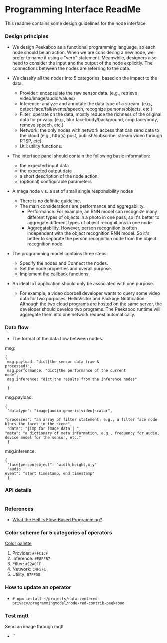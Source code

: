 # Programming Interface ReadMe

This readme contains some design guidelines for the node interface.

### Design principles

- We design Peekaboo as a functional programming language, so each node should be an action. When we are considering a new node, we prefer to name it using a "verb" statement. Meanwhile, designers also need to consider the input and the output of the node explicitly. The connections between the nodes are referring to the data. 

- We classify all the nodes into 5 categories, based on the impact to the data.
    - Provider: encapsulate the raw sensor data. (e.g., retrieve video/image/audio/values)
    - Inference: analyze and annotate the data type of a stream. (e.g., detect face/fall/events/speech, recognize persons/objects, etc.)
    - Filter: operate on the data, mostly reduce the richness of the original data for privacy. (e.g., blur face/body/background, crop face/body, remove speech, etc.) 
    - Network: the only nodes with network access that can send data to the cloud (e.g., http(s) post, publish/subscribe, stream video through RTSP, etc).
    - Util: utility functions.

-  The interface panel should contain the following basic information:
    - the expected input data
    - the expected output data
    - a short description of the node action. 
    - (optional) configurable parameters
    
- A mega node v.s. a set of small single responsibility nodes
    - There is no definite guideline. 
    - The main considerations are performance and aggregability. 
        - Performance. For example, an RNN model can recognize many different types of objects in a photo in one pass, so it's better to aggregate different types of object recognitions in one node. 
        - Aggregatability. However, person recognition is often independent with the object recognition RNN model. So it's better to separate the person recognition node from the object recognition node. 


- The programming model contains three steps:
    - Specify the nodes and Connect the nodes.
    - Set the node properties and overall purpose.
    - Implement the callback functions.


- An ideal IoT application should only be associated with one purpose.
    - For example, a video doorbell developer wants to query some video data for two purposes: HelloVisitor and Package Notification. Although the two cloud programs are hosted on the same server, the developer should develop two programs. The Peekaboo runtime will aggregate them into one network request automatically. 

### Data flow

- The format of the data flow between nodes.

msg:

<code>{<br>
    msg.payload: "dict|the sensor data (raw & processed)",  <br>
    msg.performance: "dict|the performance of the current node",   <br>
    msg.inference: "dict|the results from the inference nodes"  <br>
}</code>



msg.payload: 

<code>{<br>
    "datatype": "image|audio|generic|video|scalar",  <br>
    "processes": "an array of filter statement; e.g., a filter face node blurs the faces in the scene",  <br>
    "data": "jimp for image data | ",
    "meta": "a dictionary of meta information, e.g., frequency for audio, device model for the sensor, etc." <br>
}</code>



msg.inference: 

<code>{<br>
    "face|person|object": "width,height,x,y"  <br>
    "audio event": "start timestamp, end timestamp"   <br>
}</code>



### API details

```

```


### References

- [What the Hell Is Flow-Based Programming?](https://medium.com/bitspark/what-the-hell-is-flow-based-programming-d9e88a6a7265)




### Color scheme for 5 categories of operators

[Color palette](https://coolors.co/ffc1cf-e8ffb7-e2a0ff-c4f5fc-b7ffd8)
1. Provider: `#FFC1CF`
2. Inference: `#E8FFB7`
3. Filter: `#E2A0FF`
4. Network: `C4F5FC`
5. Utility: `B7FFD8`


### How to update an operator

- `# npm install ~/projects/data-centered-privacy/programmingmodel/node-red-contrib-peekaboo`


### Test mqtt

Send an image through mqtt
- ``